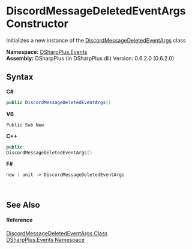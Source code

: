 # DiscordMessageDeletedEventArgs Constructor 
 

Initializes a new instance of the <a href="f94157b2-2c8a-3d9e-5c71-f41ef567facb">DiscordMessageDeletedEventArgs</a> class

**Namespace:**&nbsp;<a href="c92bdbbe-3dbb-8f2c-d215-691d3e9855e1">DSharpPlus.Events</a><br />**Assembly:**&nbsp;DSharpPlus (in DSharpPlus.dll) Version: 0.6.2.0 (0.6.2.0)

## Syntax

**C#**<br />
``` C#
public DiscordMessageDeletedEventArgs()
```

**VB**<br />
``` VB
Public Sub New
```

**C++**<br />
``` C++
public:
DiscordMessageDeletedEventArgs()
```

**F#**<br />
``` F#
new : unit -> DiscordMessageDeletedEventArgs
```

<br />

## See Also


#### Reference
<a href="f94157b2-2c8a-3d9e-5c71-f41ef567facb">DiscordMessageDeletedEventArgs Class</a><br /><a href="c92bdbbe-3dbb-8f2c-d215-691d3e9855e1">DSharpPlus.Events Namespace</a><br />